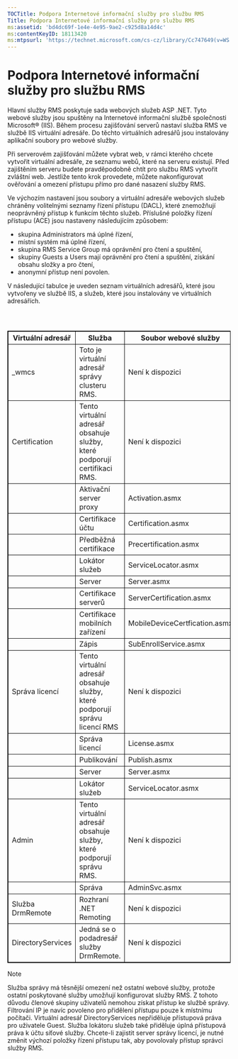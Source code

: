 ```yaml
---
TOCTitle: Podpora Internetové informační služby pro službu RMS
Title: Podpora Internetové informační služby pro službu RMS
ms:assetid: 'bd4dc69f-1e4e-4e95-9ae2-c925d8a14d4c'
ms:contentKeyID: 18113420
ms:mtpsurl: 'https://technet.microsoft.com/cs-cz/library/Cc747649(v=WS.10)'
---
```


Podpora Internetové informační služby pro službu RMS
====================================================

Hlavní služby RMS poskytuje sada webových služeb ASP .NET. Tyto webové služby jsou spuštěny na Internetové informační službě společnosti Microsoft® (IIS). Během procesu zajišťování serverů nastaví služba RMS ve službě IIS virtuální adresáře. Do těchto virtuálních adresářů jsou instalovány aplikační soubory pro webové služby.

Při serverovém zajišťování můžete vybrat web, v rámci kterého chcete vytvořit virtuální adresáře, ze seznamu webů, které na serveru existují. Před zajištěním serveru budete pravděpodobně chtít pro službu RMS vytvořit zvláštní web. Jestliže tento krok provedete, můžete nakonfigurovat ověřování a omezení přístupu přímo pro dané nasazení služby RMS.

Ve výchozím nastavení jsou soubory a virtuální adresáře webových služeb chráněny volitelnými seznamy řízení přístupu (DACL), které znemožňují neoprávněný přístup k funkcím těchto služeb. Příslušné položky řízení přístupu (ACE) jsou nastaveny následujícím způsobem:

-   skupina Administrators má úplné řízení,
-   místní systém má úplné řízení,
-   skupina RMS Service Group má oprávnění pro čtení a spuštění,
-   skupiny Guests a Users mají oprávnění pro čtení a spuštění, získání obsahu složky a pro čtení,
-   anonymní přístup není povolen.

V následující tabulce je uveden seznam virtuálních adresářů, které jsou vytvořeny ve službě IIS, a služeb, které jsou instalovány ve virtuálních adresářích.

###  

 
<table style="border:1px solid black;">
<colgroup>
<col width="33%" />
<col width="33%" />
<col width="33%" />
</colgroup>
<thead>
<tr class="header">
<th style="border:1px solid black;" >Virtuální adresář</th>
<th style="border:1px solid black;" >Služba</th>
<th style="border:1px solid black;" >Soubor webové služby</th>
</tr>
</thead>
<tbody>
<tr class="odd">
<td style="border:1px solid black;">_wmcs</td>
<td style="border:1px solid black;">Toto je virtuální adresář správy clusteru RMS.</td>
<td style="border:1px solid black;">Není k dispozici</td>
</tr>
<tr class="even">
<td style="border:1px solid black;">Certification</td>
<td style="border:1px solid black;">Tento virtuální adresář obsahuje služby, které podporují certifikaci RMS.</td>
<td style="border:1px solid black;">Není k dispozici</td>
</tr>
<tr class="odd">
<td style="border:1px solid black;"> </td>
<td style="border:1px solid black;">Aktivační server proxy</td>
<td style="border:1px solid black;">Activation.asmx</td>
</tr>
<tr class="even">
<td style="border:1px solid black;"> </td>
<td style="border:1px solid black;">Certifikace účtu</td>
<td style="border:1px solid black;">Certification.asmx</td>
</tr>
<tr class="odd">
<td style="border:1px solid black;"> </td>
<td style="border:1px solid black;">Předběžná certifikace</td>
<td style="border:1px solid black;">Precertification.asmx</td>
</tr>
<tr class="even">
<td style="border:1px solid black;"> </td>
<td style="border:1px solid black;">Lokátor služeb</td>
<td style="border:1px solid black;">ServiceLocator.asmx</td>
</tr>
<tr class="odd">
<td style="border:1px solid black;"> </td>
<td style="border:1px solid black;">Server</td>
<td style="border:1px solid black;">Server.asmx</td>
</tr>
<tr class="even">
<td style="border:1px solid black;"> </td>
<td style="border:1px solid black;">Certifikace serverů</td>
<td style="border:1px solid black;">ServerCertification.asmx</td>
</tr>
<tr class="odd">
<td style="border:1px solid black;"> </td>
<td style="border:1px solid black;">Certifikace mobilních zařízení</td>
<td style="border:1px solid black;">MobileDeviceCertfication.asmx</td>
</tr>
<tr class="even">
<td style="border:1px solid black;"> </td>
<td style="border:1px solid black;">Zápis</td>
<td style="border:1px solid black;">SubEnrollService.asmx</td>
</tr>
<tr class="odd">
<td style="border:1px solid black;">Správa licencí</td>
<td style="border:1px solid black;">Tento virtuální adresář obsahuje služby, které podporují správu licencí RMS</td>
<td style="border:1px solid black;">Není k dispozici</td>
</tr>
<tr class="even">
<td style="border:1px solid black;"> </td>
<td style="border:1px solid black;">Správa licencí</td>
<td style="border:1px solid black;">License.asmx</td>
</tr>
<tr class="odd">
<td style="border:1px solid black;"> </td>
<td style="border:1px solid black;">Publikování</td>
<td style="border:1px solid black;">Publish.asmx</td>
</tr>
<tr class="even">
<td style="border:1px solid black;"> </td>
<td style="border:1px solid black;">Server</td>
<td style="border:1px solid black;">Server.asmx</td>
</tr>
<tr class="odd">
<td style="border:1px solid black;"> </td>
<td style="border:1px solid black;">Lokátor služeb</td>
<td style="border:1px solid black;">ServiceLocator.asmx</td>
</tr>
<tr class="even">
<td style="border:1px solid black;">Admin</td>
<td style="border:1px solid black;">Tento virtuální adresář obsahuje služby, které podporují správu RMS.</td>
<td style="border:1px solid black;">Není k dispozici</td>
</tr>
<tr class="odd">
<td style="border:1px solid black;"> </td>
<td style="border:1px solid black;">Správa</td>
<td style="border:1px solid black;">AdminSvc.asmx</td>
</tr>
<tr class="even">
<td style="border:1px solid black;">Služba DrmRemote</td>
<td style="border:1px solid black;">Rozhraní .NET Remoting</td>
<td style="border:1px solid black;">Není k dispozici</td>
</tr>
<tr class="odd">
<td style="border:1px solid black;">DirectoryServices</td>
<td style="border:1px solid black;">Jedná se o podadresář služby DrmRemote.</td>
<td style="border:1px solid black;">Není k dispozici</td>
</tr>
</tbody>
</table>
  
> [!NOTE]
> Služba správy má těsnější omezení než ostatní webové služby, protože ostatní poskytované služby umožňují konfigurovat služby RMS. Z tohoto důvodu členové skupiny uživatelů nemohou získat přístup ke službě správy. Filtrování IP je navíc povoleno pro přidělení přístupu pouze k místnímu počítači. Virtuální adresář DirectoryServices nepřiděluje přístupová práva pro uživatele Guest. Služba lokátoru služeb také přiděluje úplná přístupová práva k účtu síťové služby. Chcete-li zajistit server správy licencí, je nutné změnit výchozí položky řízení přístupu tak, aby povolovaly přístup správci služby RMS. 
